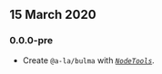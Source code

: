 ## 15 March 2020

### 0.0.0-pre

- Create `@a-la/bulma` with _[`NodeTools`](https://art-deco.github.io/nodetools)_.